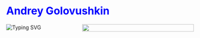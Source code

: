 # <a href="https://github.com/Frenky19" style="color: blue; text-decoration: none">Andrey Golovushkin</a>

<div style="position: relative; width: 100%; min-height: 200px">
  <div style="width: calc(100% - 320px); display: inline-block; vertical-align: top">
    <a href="https://git.io/typing-svg" style="text-decoration: none; border: 0">
      <img src="https://readme-typing-svg.demolab.com?font=Fira+Code&pause=1000&width=435&lines=Welcome+to+my+profile!;Studying+backend+python+development;Fine+to+learn+something+new;20+years+of+promting+expirience:)" 
           alt="Typing SVG" 
           style="border: 0 !important; margin: 0 !important">
    </a>
  </div>
  
  <div style="position: absolute; right: 0; top: 0; width: 300px">
    <img src="https://media1.giphy.com/media/v1.Y2lkPTc5MGI3NjExaG4yeTc1MzcwNmU3aWo1MW15Z3V6NWRzcjQ3czdxOXZzamN3b2dnciZlcD12MV9pbnRlcm5hbF9naWZfYnlfaWQmY3Q9Zw/o0vwzuFwCGAFO/giphy.gif" 
         style="display: block; width: 100%; border: 0 !important">
  </div>
</div>




